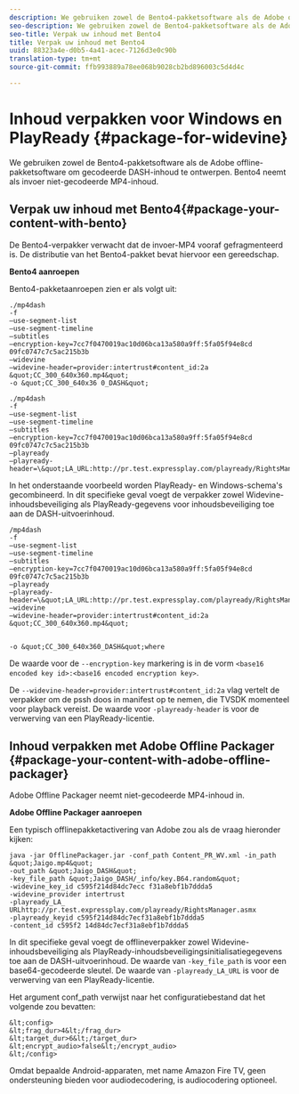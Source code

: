```yaml
---
description: We gebruiken zowel de Bento4-pakketsoftware als de Adobe offline-pakketsoftware om gecodeerde DASH-inhoud te ontwerpen. Bento4 neemt als invoer niet-gecodeerde MP4-inhoud.
seo-description: We gebruiken zowel de Bento4-pakketsoftware als de Adobe offline-pakketsoftware om gecodeerde DASH-inhoud te ontwerpen. Bento4 neemt als invoer niet-gecodeerde MP4-inhoud.
seo-title: Verpak uw inhoud met Bento4
title: Verpak uw inhoud met Bento4
uuid: 88323a4e-d0b5-4a41-acec-7126d3e0c90b
translation-type: tm+mt
source-git-commit: ffb993889a78ee068b9028cb2bd896003c5d4d4c

---
```



# Inhoud verpakken voor Windows en PlayReady {#package-for-widevine}

We gebruiken zowel de Bento4-pakketsoftware als de Adobe offline-pakketsoftware om gecodeerde DASH-inhoud te ontwerpen. Bento4 neemt als invoer niet-gecodeerde MP4-inhoud.

## Verpak uw inhoud met Bento4{#package-your-content-with-bento}

De Bento4-verpakker verwacht dat de invoer-MP4 vooraf gefragmenteerd is. De distributie van het Bento4-pakket bevat hiervoor een gereedschap.

**Bento4 aanroepen**

Bento4-pakketaanroepen zien er als volgt uit:

    ./mp4dash
    -f
    —use-segment-list
    —use-segment-timeline
    —subtitles
    —encryption-key=7cc7f0470019ac10d06bca13a580a9ff:5fa05f94e8cd 09fc0747c7c5ac215b3b
    —widevine
    —widevine-header=provider:intertrust#content_id:2a &quot;CC_300_640x360.mp4&quot;
    -o &quot;CC_300_640x36 0_DASH&quot;
>
    ./mp4dash
    -f
    —use-segment-list
    —use-segment-timeline
    —subtitles
    —encryption-key=7cc7f0470019ac10d06bca13a580a9ff:5fa05f94e8cd 09fc0747c7c5ac215b3b
    —playready
    —playready-header=\&quot;LA_URL:http://pr.test.expressplay.com/playready/RightsManager.asmx\&quot;

In het onderstaande voorbeeld worden PlayReady- en Windows-schema&#39;s gecombineerd. In dit specifieke geval voegt de verpakker zowel Widevine-inhoudsbeveiliging als PlayReady-gegevens voor inhoudsbeveiliging toe aan de DASH-uitvoerinhoud.

    /mp4dash
    -f
    —use-segment-list
    —use-segment-timeline
    —subtitles
    —encryption-key=7cc7f0470019ac10d06bca13a580a9ff:5fa05f94e8cd 09fc0747c7c5ac215b3b
    —playready
    —playready-header=\&quot;LA_URL:http://pr.test.expressplay.com/playready/RightsManager.asmx\&quot;
    —widevine
    —widevine-header=provider:intertrust#content_id:2a &quot;CC_300_640x360.mp4&quot;
    
    
    -o &quot;CC_300_640x360_DASH&quot;where

De waarde voor de `--encryption-key` markering is in de vorm `<base16 encoded key id>:<base16 encoded encryption key>`.

De `--widevine-header=provider:intertrust#content_id:2a` vlag vertelt de verpakker om de pssh doos in manifest op te nemen, die TVSDK momenteel voor playback vereist.
De waarde voor `-playready-header` is voor de verwerving van een PlayReady-licentie.

## Inhoud verpakken met Adobe Offline Packager {#package-your-content-with-adobe-offline-packager}

Adobe Offline Packager neemt niet-gecodeerde MP4-inhoud in.

**Adobe Offline Packager aanroepen**

Een typisch offlinepakketactivering van Adobe zou als de vraag hieronder kijken:

    java -jar OfflinePackager.jar -conf_path Content_PR_WV.xml -in_path &quot;Jaigo.mp4&quot;
    -out_path &quot;Jaigo_DASH&quot;
    -key_file_path &quot;Jaigo_DASH/_info/key.B64.random&quot;
    -widevine_key_id c595f214d84dc7ecc f31a8ebf1b7ddda5
    -widevine_provider intertrust
    -playready_LA_
    URLhttp://pr.test.expressplay.com/playready/RightsManager.asmx
    -playready_keyid c595f214d84dc7ecf31a8ebf1b7ddda5
    -content_id c595f2 14d84dc7ecf31a8ebf1b7ddda5

In dit specifieke geval voegt de offlineverpakker zowel Widevine-inhoudsbeveiliging als PlayReady-inhoudsbeveiligingsinitialisatiegegevens toe aan de DASH-uitvoerinhoud. De waarde van `-key_file_path` is voor een base64-gecodeerde sleutel. De waarde van `-playready_LA_URL` is voor de verwerving van een PlayReady-licentie.

Het argument conf_path verwijst naar het configuratiebestand dat het volgende zou bevatten:

    &lt;config>
    &lt;frag_dur>4&lt;/frag_dur>
    &lt;target_dur>6&lt;/target_dur>
    &lt;encrypt_audio>false&lt;/encrypt_audio>
    &lt;/config>

Omdat bepaalde Android-apparaten, met name Amazon Fire TV, geen ondersteuning bieden voor audiodecodering, is audiocodering optioneel.